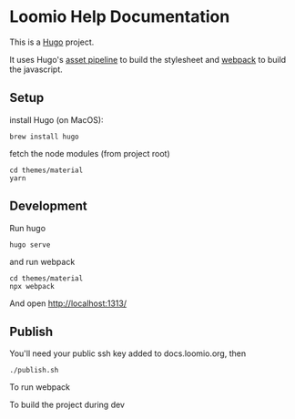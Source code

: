 # Loomio Help Documentation

This is a [Hugo](https://gohugo.io) project.

It uses Hugo's [asset pipeline](https://gohugo.io/hugo-pipes/) to build the stylesheet and [webpack](https://webpack.js.org/guides/) to build the javascript.

## Setup

install Hugo (on MacOS):

```
brew install hugo
```

fetch the node modules (from project root)
```
cd themes/material
yarn
```

## Development

Run hugo
```
hugo serve
```

and run webpack
```
cd themes/material
npx webpack
```

And open [http://localhost:1313/](http://localhost:1313)

## Publish

You'll need your public ssh key added to docs.loomio.org, then

```
./publish.sh
```


To run webpack



To build the project during dev

